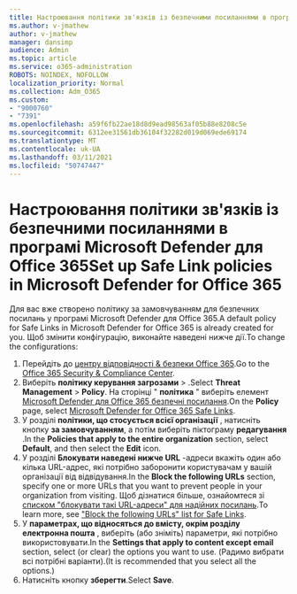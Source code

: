 ```yaml
---
title: Настроювання політики зв'язків із безпечними посиланнями в програмі Microsoft Defender для Office 365
ms.author: v-jmathew
author: v-jmathew
manager: dansimp
audience: Admin
ms.topic: article
ms.service: o365-administration
ROBOTS: NOINDEX, NOFOLLOW
localization_priority: Normal
ms.collection: Adm_O365
ms.custom:
- "9000760"
- "7391"
ms.openlocfilehash: a59f6fb22ae18d8d9ead98563af05b88e8208c5e
ms.sourcegitcommit: 6312ee31561db36104f32282d019d069ede69174
ms.translationtype: MT
ms.contentlocale: uk-UA
ms.lasthandoff: 03/11/2021
ms.locfileid: "50747447"
---
```

# <a name="set-up-safe-link-policies-in-microsoft-defender-for-office-365"></a><span data-ttu-id="8665e-102">Настроювання політики зв'язків із безпечними посиланнями в програмі Microsoft Defender для Office 365</span><span class="sxs-lookup"><span data-stu-id="8665e-102">Set up Safe Link policies in Microsoft Defender for Office 365</span></span>

<span data-ttu-id="8665e-103">Для вас вже створено політику за замовчуванням для безпечних посилань у програмі Microsoft Defender для Office 365.</span><span class="sxs-lookup"><span data-stu-id="8665e-103">A default policy for Safe Links in Microsoft Defender for Office 365 is already created for you.</span></span> <span data-ttu-id="8665e-104">Щоб змінити конфігурацію, виконайте наведені нижче дії.</span><span class="sxs-lookup"><span data-stu-id="8665e-104">To change the configurations:</span></span>

1. <span data-ttu-id="8665e-105">Перейдіть до [центру відповідності & безпеки Office 365](https://go.microsoft.com/fwlink/p/?linkid=2077143).</span><span class="sxs-lookup"><span data-stu-id="8665e-105">Go to the [Office 365 Security & Compliance Center](https://go.microsoft.com/fwlink/p/?linkid=2077143).</span></span>
2. <span data-ttu-id="8665e-106">Виберіть **політику керування загрозами**  >  .</span><span class="sxs-lookup"><span data-stu-id="8665e-106">Select **Threat Management** > **Policy**.</span></span> <span data-ttu-id="8665e-107">На сторінці " **політика** " виберіть елемент [Microsoft Defender для Office 365 безпечні посилання](https://go.microsoft.com/fwlink/?linkid=2101058).</span><span class="sxs-lookup"><span data-stu-id="8665e-107">On the **Policy** page, select [Microsoft Defender for Office 365 Safe Links](https://go.microsoft.com/fwlink/?linkid=2101058).</span></span>
3. <span data-ttu-id="8665e-108">У розділі **політики, що стосується всієї організації** , натисніть кнопку **за замовчуванням**, а потім виберіть піктограму **редагування** .</span><span class="sxs-lookup"><span data-stu-id="8665e-108">In the **Policies that apply to the entire organization** section, select **Default**, and then select the **Edit** icon.</span></span>
4. <span data-ttu-id="8665e-109">У розділі **Блокувати наведені нижче URL** -адреси вкажіть один або кілька URL-адрес, які потрібно заборонити користувачам у вашій організації від відвідування.</span><span class="sxs-lookup"><span data-stu-id="8665e-109">In the **Block the following URLs** section, specify one or more URLs that you want to prevent people in your organization from visiting.</span></span> <span data-ttu-id="8665e-110">Щоб дізнатися більше, ознайомтеся зі [списком "блокувати такі URL-адреси" для надійних посилань](https://go.microsoft.com/fwlink/?linkid=2092123).</span><span class="sxs-lookup"><span data-stu-id="8665e-110">To learn more, see ["Block the following URLs" list for Safe Links](https://go.microsoft.com/fwlink/?linkid=2092123).</span></span>
5. <span data-ttu-id="8665e-111">У **параметрах, що відносяться до вмісту, окрім розділу електронна пошта** , виберіть (або зніміть) параметри, які потрібно використовувати.</span><span class="sxs-lookup"><span data-stu-id="8665e-111">In the **Settings that apply to content except email** section, select (or clear) the options you want to use.</span></span> <span data-ttu-id="8665e-112">(Радимо вибрати всі потрібні варіанти).</span><span class="sxs-lookup"><span data-stu-id="8665e-112">(It is recommended that you select all the options.)</span></span>
6. <span data-ttu-id="8665e-113">Натисніть кнопку **зберегти**.</span><span class="sxs-lookup"><span data-stu-id="8665e-113">Select **Save**.</span></span>
